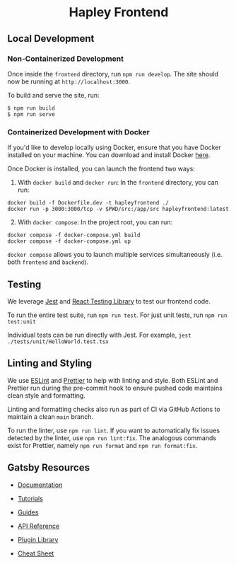 <h1 align="center">
  Hapley Frontend
</h1>

## Local Development

### Non-Containerized Development

Once inside the `frontend` directory, run `npm run develop`. The site should now be running at `http://localhost:3000`.

To build and serve the site, run:

```shell
$ npm run build
$ npm run serve
```

### Containerized Development with Docker

If you'd like to develop locally using Docker, ensure that you have Docker installed on your machine. You can download and install Docker [here](https://docs.docker.com/get-docker/).

Once Docker is installed, you can launch the frontend two ways:

1. With `docker build` and `docker run`: In the `frontend` directory, you can run:

```
docker build -f Dockerfile.dev -t hapleyfrontend ./
docker run -p 3000:3000/tcp -v $PWD/src:/app/src hapleyfrontend:latest
```

2. With `docker compose`: In the project root, you can run:

```
docker compose -f docker-compose.yml build
docker compose -f docker-compose.yml up
```

`docker compose` allows you to launch multiple services simultaneously (i.e. both `frontend` and `backend`).

## Testing

We leverage [Jest](https://jestjs.io/) and [React Testing Library](https://testing-library.com/docs/react-testing-library/intro/) to test our frontend code.

To run the entire test suite, run `npm run test`. For just unit tests, run `npm run test:unit`

Individual tests can be run directly with Jest. For example, `jest ./tests/unit/HelloWorld.test.tsx`

## Linting and Styling

We use [ESLint](https://eslint.org) and [Prettier](https://prettier.io) to help with linting and style. Both ESLint and Prettier run during the pre-commit hook to ensure pushed code maintains clean style and formatting.

Linting and formatting checks also run as part of CI via GitHub Actions to maintain a clean `main` branch.

To run the linter, use `npm run lint`. If you want to automatically fix issues detected by the linter, use `npm run lint:fix`. The analogous commands exist for Prettier, namely `npm run format` and `npm run format:fix`.

## Gatsby Resources

- [Documentation](https://www.gatsbyjs.com/docs/?utm_source=starter&utm_medium=readme&utm_campaign=minimal-starter-ts)

- [Tutorials](https://www.gatsbyjs.com/tutorial/?utm_source=starter&utm_medium=readme&utm_campaign=minimal-starter-ts)

- [Guides](https://www.gatsbyjs.com/tutorial/?utm_source=starter&utm_medium=readme&utm_campaign=minimal-starter-ts)

- [API Reference](https://www.gatsbyjs.com/docs/api-reference/?utm_source=starter&utm_medium=readme&utm_campaign=minimal-starter-ts)

- [Plugin Library](https://www.gatsbyjs.com/plugins?utm_source=starter&utm_medium=readme&utm_campaign=minimal-starter-ts)

- [Cheat Sheet](https://www.gatsbyjs.com/docs/cheat-sheet/?utm_source=starter&utm_medium=readme&utm_campaign=minimal-starter-ts)
